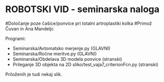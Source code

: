 # ROBOTSKI VID - seminarska naloga
#Določanje poze čašice/ponvice pri totalni artroplastiki kolka
#Primož Čuvan in Ana Mandeljc

Programi:
- Seminarska/Avtomatsko merjenje.py (GLAVNI)
- Seminarska/Ročne meritve.py (GLAVNI)
- Seminarska/Obdelava 3D modela ponvice (stranski)
- Prileganje 3D objekta na 2D sliko/test_vaja7_criterionFcn.py (stranski)

Priloženih je tudi nekaj slik.
